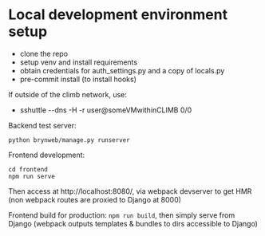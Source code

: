 # Local development environment setup

- clone the repo
- setup venv and install requirements
- obtain credentials for auth_settings.py and a copy of locals.py
- pre-commit install (to install hooks)

If outside of the climb network, use:

- sshuttle --dns -H -r user@someVMwithinCLIMB 0/0

Backend test server:

```
python brynweb/manage.py runserver
```

Frontend development:

```
cd frontend
npm run serve
```

Then access at http://localhost:8080/, via webpack devserver to get HMR (non webpack routes are proxied to Django at 8000)

Frontend build for production: `npm run build`, then simply serve from Django (webpack outputs templates & bundles to dirs accessible to Django)

